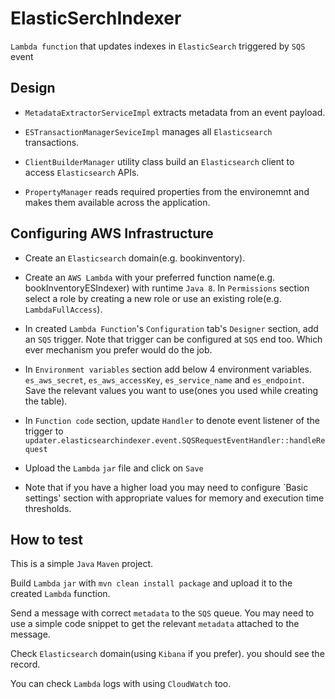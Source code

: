 # ElasticSerchIndexer
`Lambda function` that updates indexes in `ElasticSearch` triggered by `SQS` event

## Design
* `MetadataExtractorServiceImpl` extracts metadata from an event payload.

* `ESTransactionManagerSeviceImpl` manages all `Elasticsearch` transactions.

* `ClientBuilderManager` utility class build an `Elasticsearch` client to access `Elasticsearch` APIs.

* `PropertyManager` reads required properties from the environemnt and makes them available across the application.

## Configuring AWS Infrastructure
* Create an `Elasticsearch` domain(e.g. bookinventory).

* Create an `AWS Lambda` with your preferred function name(e.g. bookInventoryESIndexer) with runtime `Java 8`. In `Permissions` section select a role by creating a new role or use an existing role(e.g. `LambdaFullAccess`).

* In created `Lambda Function`'s `Configuration` tab's `Designer` section, add an `SQS` trigger. Note that trigger can be configured at `SQS` end too. Which ever mechanism you prefer would do the job.

* In `Environment variables` section add below 4 environment variables.
`es_aws_secret`, `es_aws_accessKey`, `es_service_name` and `es_endpoint`.
Save the relevant values you want to use(ones you used while creating the table).

* In `Function code` section, update `Handler` to denote event listener of the trigger to `updater.elasticsearchindexer.event.SQSRequestEventHandler::handleRequest`

* Upload the `Lambda` `jar` file and click on `Save`

* Note that if you have a higher load you may need to configure `Basic settings' section with appropriate values for memory and execution time thresholds.

## How to test
This is a simple `Java` `Maven` project.

Build `Lambda` `jar` with `mvn clean install package` and upload it to the created `Lambda` function.

Send a message with correct `metadata` to the `SQS` queue. You may need to use a simple code snippet to get the relevant `metadata` attached to the message.

Check `Elasticsearch` domain(using `Kibana` if you prefer). you should see the record.

You can check `Lambda` logs with using `CloudWatch` too.


